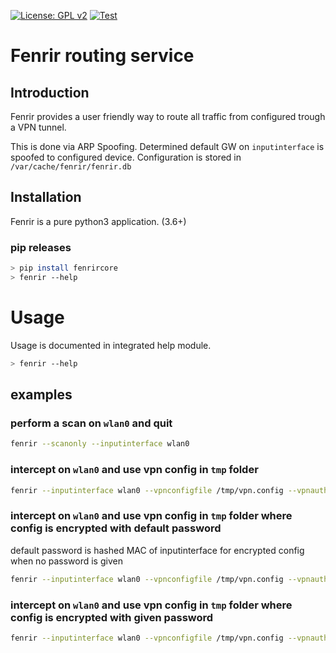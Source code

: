 [![License: GPL v2](https://img.shields.io/badge/License-GPL_v2-blue.svg)](https://www.gnu.org/licenses/old-licenses/gpl-2.0.en.html)
[![Test](https://github.com/HannesHofer/fenrir/actions/workflows/fenrir.yml/badge.svg)](https://github.com/HannesHofer/fenrir/actions/workflows/fenrir.yml)
# Fenrir routing service

## Introduction
Fenrir provides a user friendly way to route all traffic from configured trough a VPN tunnel.

This is done via ARP Spoofing. Determined default GW on `inputinterface` is spoofed to configured device.
Configuration is stored in `/var/cache/fenrir/fenrir.db`

## Installation
Fenrir is a pure python3 application. (3.6+)

### pip releases
```sh
> pip install fenrircore
> fenrir --help
```
# Usage
Usage is documented in integrated help module.
```sh
> fenrir --help
```
## examples
### perform a scan on `wlan0` and quit
```sh
fenrir --scanonly --inputinterface wlan0
```

### intercept on `wlan0` and use vpn config in `tmp` folder
```sh
fenrir --inputinterface wlan0 --vpnconfigfile /tmp/vpn.config --vpnauthfile /tmp/vpnauth.config
```

### intercept on `wlan0` and use vpn config in `tmp` folder where config is encrypted with default password
default password is hashed MAC of inputinterface for encrypted config when no password is given
```sh
fenrir --inputinterface wlan0 --vpnconfigfile /tmp/vpn.config --vpnauthfile /tmp/vpnauth.config --vpnconfigisencrypted
```

### intercept on `wlan0` and use vpn config in `tmp` folder where config is encrypted with given password
```sh
fenrir --inputinterface wlan0 --vpnconfigfile /tmp/vpn.config --vpnauthfile /tmp/vpnauth.config --vpnconfigisencrypted --vpnconfigpassword thepassword
```
